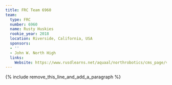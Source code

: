 ```yaml
---
title: FRC Team 6960
team:
  type: FRC
  number: 6960
  name: Rusty Huskies
  rookie_year: 2018
  location: Riverside, California, USA
  sponsors:
  - ''
  - John W. North High
  links:
    Website: https://www.rusdlearns.net/aquaal/northrobotics/cms_page/view
---
```


{% include remove_this_line_and_add_a_paragraph %}